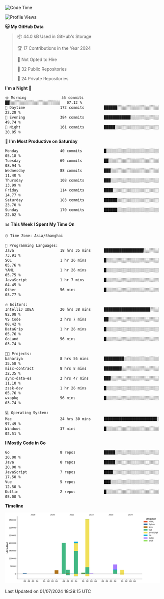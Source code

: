 <!--START_SECTION:waka-->
![Code Time](http://img.shields.io/badge/Code%20Time-2%2C475%20hrs%204%20mins-blue)

![Profile Views](http://img.shields.io/badge/Profile%20Views-0-blue)

**🐱 My GitHub Data** 

> 📦 44.0 kB Used in GitHub's Storage 
 > 
> 🏆 17 Contributions in the Year 2024
 > 
> 🚫 Not Opted to Hire
 > 
> 📜 32 Public Repositories 
 > 
> 🔑 24 Private Repositories 
 > 
**I'm a Night 🦉** 

```text
🌞 Morning                55 commits          ██░░░░░░░░░░░░░░░░░░░░░░░   07.12 % 
🌆 Daytime                172 commits         ██████░░░░░░░░░░░░░░░░░░░   22.28 % 
🌃 Evening                384 commits         ████████████░░░░░░░░░░░░░   49.74 % 
🌙 Night                  161 commits         █████░░░░░░░░░░░░░░░░░░░░   20.85 % 
```
📅 **I'm Most Productive on Saturday** 

```text
Monday                   40 commits          █░░░░░░░░░░░░░░░░░░░░░░░░   05.18 % 
Tuesday                  69 commits          ██░░░░░░░░░░░░░░░░░░░░░░░   08.94 % 
Wednesday                88 commits          ███░░░░░░░░░░░░░░░░░░░░░░   11.40 % 
Thursday                 108 commits         ███░░░░░░░░░░░░░░░░░░░░░░   13.99 % 
Friday                   114 commits         ████░░░░░░░░░░░░░░░░░░░░░   14.77 % 
Saturday                 183 commits         ██████░░░░░░░░░░░░░░░░░░░   23.70 % 
Sunday                   170 commits         ██████░░░░░░░░░░░░░░░░░░░   22.02 % 
```


📊 **This Week I Spent My Time On** 

```text
🕑︎ Time Zone: Asia/Shanghai

💬 Programming Languages: 
Java                     18 hrs 35 mins      ██████████████████░░░░░░░   73.91 % 
SQL                      1 hr 26 mins        █░░░░░░░░░░░░░░░░░░░░░░░░   05.76 % 
YAML                     1 hr 26 mins        █░░░░░░░░░░░░░░░░░░░░░░░░   05.75 % 
JavaScript               1 hr 7 mins         █░░░░░░░░░░░░░░░░░░░░░░░░   04.45 % 
Other                    56 mins             █░░░░░░░░░░░░░░░░░░░░░░░░   03.77 % 

🔥 Editors: 
IntelliJ IDEA            20 hrs 38 mins      █████████████████████░░░░   82.08 % 
VS Code                  2 hrs 7 mins        ██░░░░░░░░░░░░░░░░░░░░░░░   08.42 % 
DataGrip                 1 hr 26 mins        █░░░░░░░░░░░░░░░░░░░░░░░░   05.76 % 
GoLand                   56 mins             █░░░░░░░░░░░░░░░░░░░░░░░░   03.74 % 

🐱‍💻 Projects: 
bahariya                 8 hrs 56 mins       █████████░░░░░░░░░░░░░░░░   35.58 % 
misc-contract            8 hrs 8 mins        ████████░░░░░░░░░░░░░░░░░   32.35 % 
sync-data-es             2 hrs 47 mins       ███░░░░░░░░░░░░░░░░░░░░░░   11.10 % 
zssk-dev                 1 hr 26 mins        █░░░░░░░░░░░░░░░░░░░░░░░░   05.76 % 
wxapkg                   56 mins             █░░░░░░░░░░░░░░░░░░░░░░░░   03.74 % 

💻 Operating System: 
Mac                      24 hrs 30 mins      ████████████████████████░   97.49 % 
Windows                  37 mins             █░░░░░░░░░░░░░░░░░░░░░░░░   02.51 % 
```

**I Mostly Code in Go** 

```text
Go                       8 repos             █████░░░░░░░░░░░░░░░░░░░░   20.00 % 
Java                     8 repos             █████░░░░░░░░░░░░░░░░░░░░   20.00 % 
JavaScript               7 repos             ████░░░░░░░░░░░░░░░░░░░░░   17.50 % 
Vue                      5 repos             ███░░░░░░░░░░░░░░░░░░░░░░   12.50 % 
Kotlin                   2 repos             █░░░░░░░░░░░░░░░░░░░░░░░░   05.00 % 
```



**Timeline**

![Lines of Code chart](https://raw.githubusercontent.com/youtiaoguagua/youtiaoguagua/master/assets/bar_graph.png)


 Last Updated on 01/07/2024 18:39:15 UTC
<!--END_SECTION:waka-->